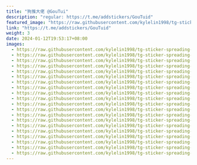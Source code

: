 ```yaml
---
title: "狗推大佬 @GouTui"
description: "regular: https://t.me/addstickers/GouTuid"
featured_image: "https://raw.githubusercontent.com/kylelin1998/tg-sticker-spreading-worldwide-images/main/img/f9badb69-1317-41a4-91dc-5cf18242f775.jpg"
link: "https://t.me/addstickers/GouTuid"
weight: 3
date: 2024-01-12T19:53:17+08:00
images:
  - https://raw.githubusercontent.com/kylelin1998/tg-sticker-spreading-worldwide-images/main/img/f9badb69-1317-41a4-91dc-5cf18242f775.jpg
  - https://raw.githubusercontent.com/kylelin1998/tg-sticker-spreading-worldwide-images/main/img/8cd6e3ea-b494-4a31-8549-67daafb7bfb4.jpg
  - https://raw.githubusercontent.com/kylelin1998/tg-sticker-spreading-worldwide-images/main/img/4d146d87-703a-4d91-b423-e8c94b593d82.jpg
  - https://raw.githubusercontent.com/kylelin1998/tg-sticker-spreading-worldwide-images/main/img/f202d17a-ff74-49df-8463-a3d36dcbeaad.jpg
  - https://raw.githubusercontent.com/kylelin1998/tg-sticker-spreading-worldwide-images/main/img/beaefaea-3aa9-45c1-be16-765d0f66c3eb.jpg
  - https://raw.githubusercontent.com/kylelin1998/tg-sticker-spreading-worldwide-images/main/img/56967714-696d-4ca1-85e2-fb108dc4ec6c.jpg
  - https://raw.githubusercontent.com/kylelin1998/tg-sticker-spreading-worldwide-images/main/img/cdf18613-59f2-4ba1-ab84-fea4d253ffc2.jpg
  - https://raw.githubusercontent.com/kylelin1998/tg-sticker-spreading-worldwide-images/main/img/8f21fd04-be19-4418-b36e-fb7fef02ec06.jpg
  - https://raw.githubusercontent.com/kylelin1998/tg-sticker-spreading-worldwide-images/main/img/bb0991fd-2267-4c8e-acee-11c18fa5b61b.jpg
  - https://raw.githubusercontent.com/kylelin1998/tg-sticker-spreading-worldwide-images/main/img/56846b2b-6f60-4297-9930-fb97ac21f946.jpg
  - https://raw.githubusercontent.com/kylelin1998/tg-sticker-spreading-worldwide-images/main/img/4aaf65f4-d4ee-40e9-b116-a80f944b8db0.jpg
  - https://raw.githubusercontent.com/kylelin1998/tg-sticker-spreading-worldwide-images/main/img/f4c54372-da58-42e6-986f-8d0f5512e67e.jpg
  - https://raw.githubusercontent.com/kylelin1998/tg-sticker-spreading-worldwide-images/main/img/95224cb2-17d2-44b5-92a4-c0e671899e1c.jpg
  - https://raw.githubusercontent.com/kylelin1998/tg-sticker-spreading-worldwide-images/main/img/4982ced0-88a9-458e-9b16-826b58a0f7c2.jpg
  - https://raw.githubusercontent.com/kylelin1998/tg-sticker-spreading-worldwide-images/main/img/ae2bf318-a5bd-4e9e-a681-cece67568df3.jpg
  - https://raw.githubusercontent.com/kylelin1998/tg-sticker-spreading-worldwide-images/main/img/1245cf74-9125-46c5-bc01-0f2d29c5ae78.jpg
  - https://raw.githubusercontent.com/kylelin1998/tg-sticker-spreading-worldwide-images/main/img/4cd6b58d-bf66-4557-934b-b72a5cbe5dc9.jpg
  - https://raw.githubusercontent.com/kylelin1998/tg-sticker-spreading-worldwide-images/main/img/3c3414ea-a107-4323-b49e-709f8bfa6b90.jpg
  - https://raw.githubusercontent.com/kylelin1998/tg-sticker-spreading-worldwide-images/main/img/e4114dcb-20f5-48a9-b88c-5c622c890b9f.jpg
  - https://raw.githubusercontent.com/kylelin1998/tg-sticker-spreading-worldwide-images/main/img/5d78713a-00cd-4d50-a53a-c3031e6ba5c1.jpg
---
```

